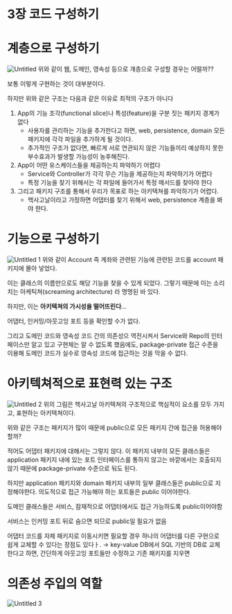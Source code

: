 # 3장 코드 구성하기

# 계층으로 구성하기

![Untitled](https://user-images.githubusercontent.com/39071638/212552098-c7af92a3-8cdd-4d1e-b29c-dbadace1bd6a.png)
위와 같이 웹, 도메인, 영속성 등으로 걔층으로 구성할 경우는 어떨까??

보통 이렇게 구현하는 것이 대부분이다.

하지만 위와 같은 구조는 다음과 같은 이유로 최적의 구조가 아니다

1. App의 기능 조각(functional slice)나 특성(feature)을 구분 짓는 패키지 경계가 없다
    - 사용자를 관리하는 기능을 추가한다고 하면, web, persistence, domain 모든 패키지에 각각 파일을 추가하게 될 것이다.
    - 추가적인 구조가 없다면, 빠르게 서로 연관되지 않은 기능들끼리 예상하지 못한 부수효과가 발생할 가능성이 농후해진다.
2. App이 어떤 유스케이스들을 제공하는지 파악하기 어렵다
    - Service와 Controller가 각각 무슨 기능을 제공하는지 파악하기가 어렵다
    - 특정 기능을 찾기 위해서는 각 파일에 들어가서 특정 메서드를 찾아야 한다
3. 그리고 패키지 구조를 통해서 우리가 목표로 하는 아키텍쳐를 파악하기가 어렵다.
    - 헥사고날이라고 가정하면 어댑터를 찾기 위해서 web, persistence 계층을 봐야 한다.

# 기능으로 구성하기

![Untitled 1](https://user-images.githubusercontent.com/39071638/212552105-c501acf6-0ed0-47f3-82e2-7a1f63f35b72.png)
위와 같이 Account 즉 계좌와 관련된 기능에 관련된 코드를 account 패키지에 몰아 넣었다.

이는 클래스의 이름만으로도 해당 기능을 찾을 수 있게 되었다. 그렇기 때문에 이는 소리치는 아케틱쳐(screaming architecture) 라 명명된 바 있다.

하지만, 이는 **아키텍쳐의 가시성을 떨어뜨린다**…

어댑터, 인커밍/아웃고잉 포트 등을 확인할 수가 없다.

그리고 도메인 코드와 영속성 코드 간의 의존성으 역전시켜서 Service와 Repo의 인터페이스만 알고 있고 구현체는 알 수 없도록 했음에도, package-private 접근 수준을 이용해 도메인 코드가 실수로 영속성 코드에 접근하는 것을 막을 수 없다.

# 아키텍쳐적으로 표현력 있는 구조

![Untitled 2](https://user-images.githubusercontent.com/39071638/212552109-7b8636cc-cf31-44bf-b76b-2ba32a787258.png)
위의 그림은 헥사고날 아키텍쳐의 구조적으로 핵심적이 요소를 모두 가지고, 표현하는 아키텍쳐이다.

위와 같은 구조는 패키지가 많이 때문에 public으로 모든 패키지 간에 접근을 허용해야 할까?

적어도 어댑터 패키지에 대해서는 그렇지 않다. 이 패키지 내부의 모든 클래스들은 application 패키지 내에 있는 포트 인터페이스를 통하지 않고는 바깥에서는 호출되지 않기 때문에 package-private 수준으로 둬도 된다.

하지만 application 패키지와 domain 패키지 내부의 일부 클래스들은 public으로 지정해야한다. 의도적으로 접근 가능해야 하는 포트들은 public 이어야한다.

도메인 클래스들은 서비스, 잠재적으로 어댑터에서도 접근 가능하도록 public이어야함

서비스는 인커밍 포트 뒤로 숨으면 되므로 public일 필요가 없음

어댑터 코드를 자체 패키지로 이동시키면 필요할 경우 하나의 어댑터를 다른 구현으로 쉽게 교체할 수 있다는 장점도 있다ㅏ. → key-value DB에서 SQL 기반의 DB로 교체한다고 하면, 간단하게 아웃고잉 포트들만 수정하고 기존 패키지를 지우면 

# 의존성 주입의 역할

![Untitled 3](https://user-images.githubusercontent.com/39071638/212552115-f8f1f598-015e-4fe8-8a54-737735b9b2a5.png)
